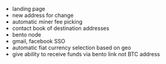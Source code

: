 * landing page
* new address for change
* automatic miner fee picking
* contact book of destination addresses
* bento node
* gmail, facebook SSO
* automatic fiat currency selection based on geo
* give ability to receive funds via bento link not BTC address
